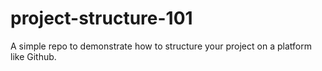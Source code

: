 # project-structure-101
A simple repo to demonstrate how to structure your project on a platform like Github.
